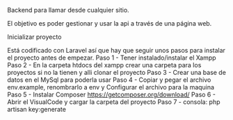 Backend para llamar desde cualquier sitio.

El objetivo es poder gestionar y usar la api a través de una página web.

Inicializar proyecto

Está codificado con Laravel así que hay que seguir unos pasos para instalar el proyecto antes de empezar.
Paso 1 - Tener instalado/instalar el Xampp
Paso 2 - En la carpeta htdocs del xampp crear una carpeta para los proyectos si no la tienen y alli clonar el proyecto
Paso 3 - Crear una base de datos en el MySql para poderla usar
Paso 4 - Copiar y pegar el archivo env.example, renombrarlo a env y Configurar el archivo para la maquina
Paso 5 - Instalar Composer https://getcomposer.org/download/
Paso 6 - Abrir el VisualCode y cargar la carpeta del proyecto
Paso 7 - consola: php artisan key:generate
